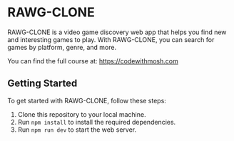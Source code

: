 # RAWG-CLONE

RAWG-CLONE is a video game discovery web app that helps you find new and interesting games to play. With RAWG-CLONE, you can search for games by platform, genre, and more.

You can find the full course at: https://codewithmosh.com

## Getting Started

To get started with RAWG-CLONE, follow these steps:

1. Clone this repository to your local machine.
2. Run `npm install` to install the required dependencies.
3. Run `npm run dev` to start the web server.
